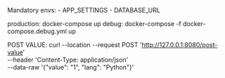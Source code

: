 Mandatory envs:
    - APP_SETTINGS
    - DATABASE_URL

production: docker-compose up
debug: docker-compose -f docker-compose.debug.yml up

POST VALUE:
curl --location --request POST 'http://127.0.0.1:8080/post-value' \
--header 'Content-Type: application/json' \
--data-raw '{"value": "1", "lang": "Python"}'